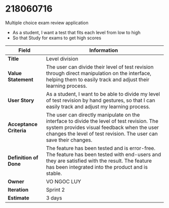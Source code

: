 # 218060716
Multiple choice exam review application
- As a student, I want a test that fits each level from low to high
- So that Study for exams to get high scores

| Field                 | Information                                                                 |
|-----------------------|-----------------------------------------------------------------------------|
| **Title**             |                              Level division                                 |
| **Value Statement**   | The user can divide their level of test revision through direct manipulation on the interface, helping them to easily track and adjust their learning process. |
| **User Story**        | As a student, I want to be able to divide my level of test revision by hand gestures, so that I can easily track and adjust my learning process. |
| **Acceptance Criteria** | The user can directly manipulate on the interface to divide the level of test revision. The system provides visual feedback when the user changes the level of test revision. The user can save their changes. |
| **Definition of Done** | The feature has been tested and is error-free. The feature has been tested with end-users and they are satisfied with the result. The feature has been integrated into the product and is stable. |
| **Owner**             | VO NGOC LUY                                                                 |
| **Iteration**         | Sprint 2                                                                    |
| **Estimate**          | 3 days                                                                      |

